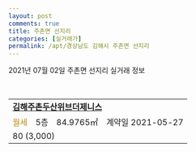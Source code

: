 ```yaml
---
layout: post
comments: true
title: 주촌면 선지리
categories: [실거래가]
permalink: /apt/경상남도 김해시 주촌면 선지리
---
```


2021년 07월 02일 주촌면 선지리 실거래 정보

<script type="text/javascript">
  google.charts.load('current', {'packages':['corechart']});
  google.charts.setOnLoadCallback(drawChart);

  function drawChart() {
    var data = google.visualization.arrayToDataTable([['거래일', '매매', '전월세', '전매'], ['20-07', 39, 19, 22], ['20-08', 27, 13, 8], ['20-09', 41, 8, 0], ['20-10', 39, 5, 0], ['20-11', 55, 6, 86], ['20-12', 20, 4, 66], ['21-01', 10, 7, 13], ['21-02', 5, 11, 8], ['21-03', 13, 10, 1], ['21-04', 16, 5, 9], ['21-05', 18, 4, 5], ['21-06', 11, 4, 5]]);

    var options = {
      title: '최근 유형별 거래량 추이',
      legend: { position: 'bottom' }
    };

    var chart = new google.visualization.LineChart(document.getElementById('columnchart_material'));
    chart.draw(data, (options));
  }
</script>

<div id="columnchart_material" style="width: 95%; margin-left: -35px; display: block"></div>
<br>
<table>
  <tr>
    <td colspan="4" style="font-weight: bold;"><a href="https://search.naver.com/search.naver?query=주촌면 선지리 김해주촌두산위브더제니스">김해주촌두산위브더제니스</a></td>
  </tr>
    
  <tr>
    <td><a style="color: darkgoldenrod">월세</a></td>
    <td>5층</td>
    <td>84.9765㎡</td>
    <td>계약일 2021-05-27</td>
  </tr>
  <tr>
    <td colspan="4">80 (3,000)</td>
  </tr>
    
</table>
    